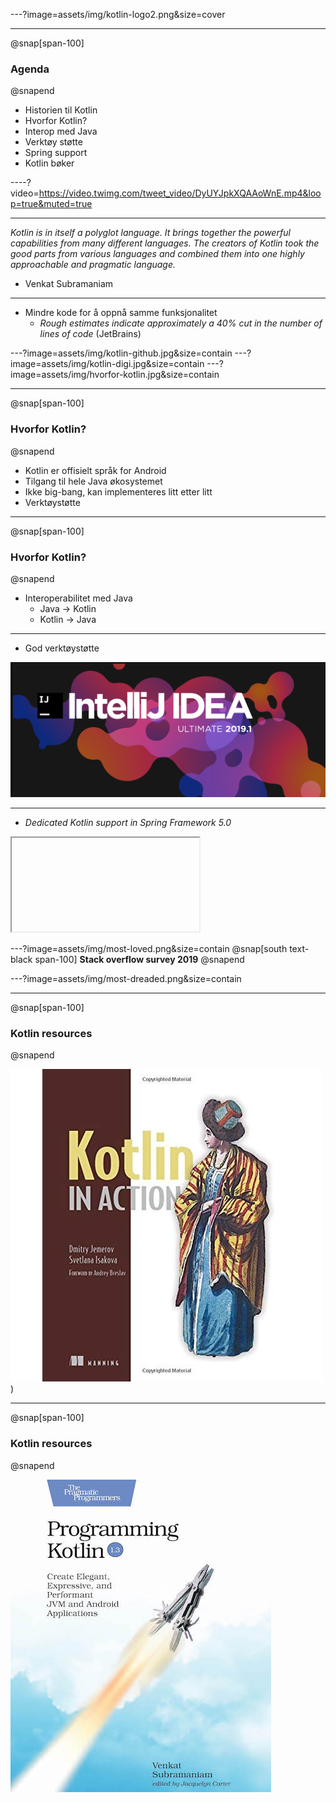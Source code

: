---?image=assets/img/kotlin-logo2.png&size=cover

---
@snap[span-100]
### Agenda
@snapend

* Historien til Kotlin
* Hvorfor Kotlin?
* Interop med Java
* Verktøy støtte
* Spring support
* Kotlin bøker

----?video=https://video.twimg.com/tweet_video/DyUYJpkXQAAoWnE.mp4&loop=true&muted=true

---

*Kotlin is in itself a polyglot language.
It brings together the powerful capabilities from many different languages.
The creators of Kotlin took the good parts from various languages and combined them into one highly approachable and pragmatic language.*
- Venkat Subramaniam

---

* Mindre kode for å oppnå samme funksjonalitet
  * *Rough estimates indicate approximately a 40% cut in the number of lines of code* (JetBrains)

---?image=assets/img/kotlin-github.jpg&size=contain
---?image=assets/img/kotlin-digi.jpg&size=contain
---?image=assets/img/hvorfor-kotlin.jpg&size=contain

---
@snap[span-100]
### Hvorfor Kotlin?
@snapend

* Kotlin er offisielt språk for Android
* Tilgang til hele Java økosystemet
* Ikke big-bang, kan implementeres litt etter litt
* Verktøystøtte

---
@snap[span-100]
### Hvorfor Kotlin?
@snapend

* Interoperabilitet med  Java
  * Java -> Kotlin
  * Kotlin -> Java

---

* God verktøystøtte

![IntelliJ](assets/img/intellij.png)

---

* *Dedicated Kotlin support in Spring Framework 5.0*

<iframe class="stretch" data-src="https://docs.spring.io/spring-boot/docs/current/reference/html/boot-features-kotlin.html"></iframe>

---?image=assets/img/most-loved.png&size=contain
@snap[south text-black span-100]
**Stack overflow survey 2019**
@snapend

---?image=assets/img/most-dreaded.png&size=contain

---
@snap[span-100]
### Kotlin resources
@snapend

![Kotlin in action](assets/img/kotlin-in-action.jpg))

---
@snap[span-100]
### Kotlin resources
@snapend

![Programming Kotlin](assets/img/programming-kotlin.jpg)

